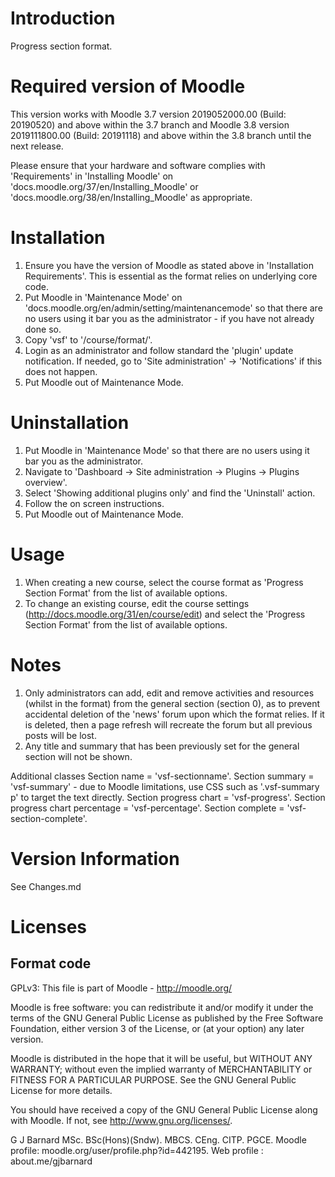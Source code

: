Introduction
============
Progress section format.

Required version of Moodle
==========================
This version works with Moodle 3.7 version 2019052000.00 (Build: 20190520) and above within the 3.7 branch and
Moodle 3.8 version 2019111800.00 (Build: 20191118) and above within the 3.8 branch until the next release.

Please ensure that your hardware and software complies with 'Requirements' in 'Installing Moodle' on
'docs.moodle.org/37/en/Installing_Moodle' or 'docs.moodle.org/38/en/Installing_Moodle' as appropriate.

Installation
============
1. Ensure you have the version of Moodle as stated above in 'Installation Requirements'.  This is essential as the
   format relies on underlying core code.
2. Put Moodle in 'Maintenance Mode' on 'docs.moodle.org/en/admin/setting/maintenancemode' so that there are no 
   users using it bar you as the administrator - if you have not already done so.
3. Copy 'vsf' to '/course/format/'.
4. Login as an administrator and follow standard the 'plugin' update notification.  If needed, go to
   'Site administration' -> 'Notifications' if this does not happen.
5. Put Moodle out of Maintenance Mode.

Uninstallation
==============
1. Put Moodle in 'Maintenance Mode' so that there are no users using it bar you as the administrator.
2. Navigate to 'Dashboard -> Site administration -> Plugins -> Plugins overview'.
3. Select 'Showing additional plugins only' and find the 'Uninstall' action.
4. Follow the on screen instructions.
5. Put Moodle out of Maintenance Mode.

Usage
=====
1. When creating a new course, select the course format as 'Progress Section Format' from the list of available options.
2. To change an existing course, edit the course settings (http://docs.moodle.org/31/en/course/edit) and select the
   'Progress Section Format' from the list of available options.

Notes
=====
1. Only administrators can add, edit and remove activities and resources (whilst in the format) from the general
   section (section 0), as to prevent accidental deletion of the 'news' forum upon which the format relies.  If it is
   deleted, then a page refresh will recreate the forum but all previous posts will be lost.
2. Any title and summary that has been previously set for the general section will not be shown.

Additional classes
Section name = 'vsf-sectionname'.
Section summary = 'vsf-summary' - due to Moodle limitations, use CSS such as '.vsf-summary p' to target the text directly.
Section progress chart = 'vsf-progress'.
Section progress chart percentage = 'vsf-percentage'.
Section complete = 'vsf-section-complete'.

Version Information
===================
See Changes.md

Licenses
========

Format code
-----------

GPLv3:
This file is part of Moodle - http://moodle.org/

Moodle is free software: you can redistribute it and/or modify
it under the terms of the GNU General Public License as published by
the Free Software Foundation, either version 3 of the License, or
(at your option) any later version.

Moodle is distributed in the hope that it will be useful,
but WITHOUT ANY WARRANTY; without even the implied warranty of
MERCHANTABILITY or FITNESS FOR A PARTICULAR PURPOSE.  See the
GNU General Public License for more details.

You should have received a copy of the GNU General Public License
along with Moodle.  If not, see <http://www.gnu.org/licenses/>.

G J Barnard MSc. BSc(Hons)(Sndw). MBCS. CEng. CITP. PGCE.
Moodle profile: moodle.org/user/profile.php?id=442195.
Web profile   : about.me/gjbarnard
